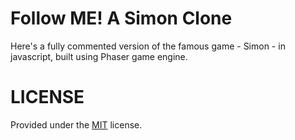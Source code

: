 Follow ME! A Simon Clone
================================

Here's a fully commented version of the famous game - Simon - in javascript, built using Phaser game engine. 

LICENSE
================================
Provided under the [MIT](http://opensource.org/licenses/MIT) license.

